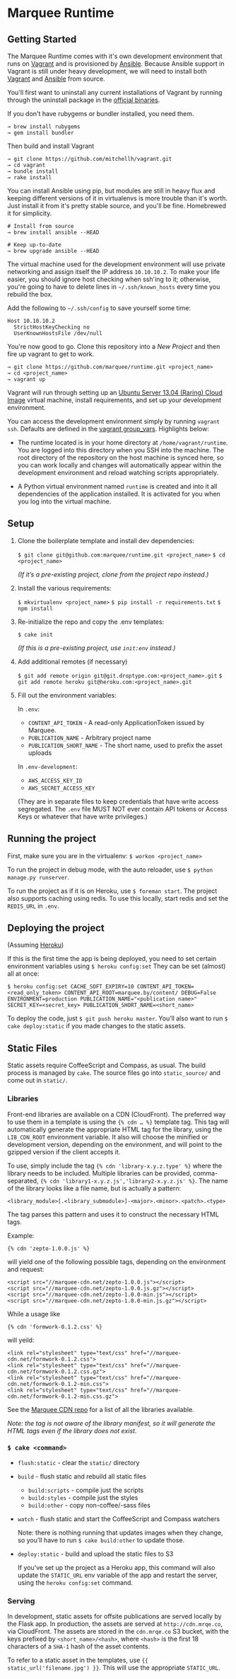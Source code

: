 # Marquee Runtime

## Getting Started

The Marquee Runtime comes with it's own development environment that runs on [Vagrant](http://vagrantup.com) and is provisioned by [Ansible](http://ansibleworks.com). Because Ansible support in Vagrant is still under heavy development, we will need to install both [Vagrant](https://github.com/mitchellh/vagrant) and [Ansible](https://github.com/ansible/ansible) from source.

You'll first want to uninstall any current installations of Vagrant by running through the uninstall package in the [official binaries](http://downloads.vagrantup.com/).

If you don't have rubygems or bundler installed, you need them.

```
→ brew install rubygems
→ gem install bundler
```

Then build and install Vagrant

```
→ git clone https://github.com/mitchellh/vagrant.git
→ cd vagrant
→ bundle install
→ rake install
```

You can install Ansible using pip, but modules are still in heavy flux and keeping different versions of it in virtualenvs is more trouble than it's worth. Just install it from it's pretty stable source, and you'll be fine. Homebrewed it for simplicity.

```
# Install from source
→ brew install ansible --HEAD

# Keep up-to-date
→ brew upgrade ansible --HEAD
```

The virtual machine used for the development environment will use private networking and assign itself the IP address `10.10.10.2`. To make your life easier, you should ignore host checking when ssh'ing to it; otherwise, you're going to have to delete lines in `~/.ssh/known_hosts` every time you rebuild the box.

Add the following to `~/.ssh/config` to save yourself some time:

```
Host 10.10.10.2
  StrictHostKeyChecking no
  UserKnownHostsFile /dev/null
```

You're now good to go. Clone this repository into a *New Project* and then fire up vagrant to get to work.

```
→ git clone https://github.com/marquee/runtime.git <project_name>
→ cd <project_name>
→ vagrant up
```

Vagrant will run through setting up an [Ubuntu Server 13.04 (Raring) Cloud Image](http://cloud-images.ubuntu.com/) virtual machine,  install requirements, and set up your development environment. 

You can access the development environment simply by running `vagrant ssh`. Defaults are defined in the [vagrant group_vars](https://github.com/marquee/runtime/tree/master/provisioning/group_vars/vagrant). Highlights below:

- The runtime located is in your home directory at `/home/vagrant/runtime`. You are logged into this directory when you SSH into the machine. The root directory of the repository on the host machine is synced here, so you can work locally and changes will automatically appear within the development environment and reload watching scripts appropriately.

- A Python virtual environment named `runtime` is created and into it all dependencies of the application installed. It is activated for you when you log into the virtual machine.



## Setup

1. Clone the boilerplate template and install dev dependencies:

   `$ git clone git@github.com:marquee/runtime.git <project_name>`
   `$ cd <project_name>`

   *(If it’s a pre-existing project, clone from the project repo instead.)*

2. Install the various requirements:

   `$ mkvirtualenv <project_name>`
   `$ pip install -r requirements.txt`
   `$ npm install`

3. Re-initialize the repo and copy the .env templates:

   `$ cake init`

   *(If this is a pre-existing project, use `init:env` instead.)*

4. Add additional remotes (if necessary)

   `$ git add remote origin git@git.droptype.com:<project_name>.git`
   `$ git add remote heroku git@heroku.com:<project_name>.git`

5. Fill out the environment variables:

   In `.env`:

   * `CONTENT_API_TOKEN` - A read-only ApplicationToken issued by Marquee.
   * `PUBLICATION_NAME` - Arbitrary project name
   * `PUBLICATION_SHORT_NAME` - The short name, used to prefix the asset uploads

   In `.env-development`:

   * `AWS_ACCESS_KEY_ID`
   * `AWS_SECRET_ACCESS_KEY`

   (They are in separate files to keep credentials that have write access
   segregated. The `.env` file MUST NOT ever contain API tokens or Access
   Keys or whatever that have write privileges.)



## Running the project

First, make sure you are in the virtualenv: `$ workon <project_name>`

To run the project in debug mode, with the auto reloader, use
`$ python manage.py runserver`.

To run the project as if it is on Heroku, use `$ foreman start`. The project
also supports caching using redis. To use this locally, start redis and set
the `REDIS_URL` in `.env`.



## Deploying the project

(Assuming [Heroku](https://github.com/droptype/marquee/wiki/Heroku-Setup))

If this is the first time the app is being deployed, you need to set
certain environment variables using `$ heroku config:set`
They can be set (almost) all at once:

    $ heroku config:set CACHE_SOFT_EXPIRY=10 CONTENT_API_TOKEN=<read_only_token> CONTENT_API_ROOT=marquee.by/content/ DEBUG=False ENVIRONMENT=production PUBLICATION_NAME="<publication name>" SECRET_KEY=<secret_key> PUBLICATION_SHORT_NAME=<short_name>

To deploy the code, just `$ git push heroku master`. You’ll also want
to run `$ cake deploy:static` if you made changes to the static assets.



## Static Files

Static assets require CoffeeScript and Compass, as usual. The build process is
managed by `cake`. The source files go into `static_source/` and come out in
`static/`.

### Libraries

Front-end libraries are available on a CDN (CloudFront). The preferred way to
use them in a template is using the `{% cdn … %}` template tag. This tag will
automatically generate the appropriate HTML tag for the library, using the
`LIB_CDN_ROOT` environment variable. It also will choose the minified or
development version, depending on the environment, and will point to the
gzipped version if the client accepts it.

To use, simply include the tag `{% cdn 'library-x.y.z.type' %}` where the
library needs to be included. Multiple libraries can be provided, comma-
separated, `{% cdn 'library1-x.y.z.js','library2-x.y.z.js' %}`. The name of
the library looks like a file name, but is actually a pattern:

    <library_module>[.<library_submodule>]-<major>.<minor>.<patch>.<type>

The tag parses this pattern and uses it to construct the necessary HTML tags.

Example:

    {% cdn 'zepto-1.0.0.js' %}

will yield one of the following possible tags, depending on the environment
and request:

    <script src="//marquee-cdn.net/zepto-1.0.0.js"></script>
    <script src="//marquee-cdn.net/zepto-1.0.0.js.gz"></script>
    <script src="//marquee-cdn.net/zepto-1.0.0-min.js"></script>
    <script src="//marquee-cdn.net/zepto-1.0.0-min.js.gz"></script>

While a usage like

    {% cdn 'formwork-0.1.2.css' %}

will yeild:

    <link rel="stylesheet" type="text/css" href="//marquee-cdn.net/formwork-0.1.2.css">
    <link rel="stylesheet" type="text/css" href="//marquee-cdn.net/formwork-0.1.2.css.gz">
    <link rel="stylesheet" type="text/css" href="//marquee-cdn.net/formwork-0.1.2-min.css">
    <link rel="stylesheet" type="text/css" href="//marquee-cdn.net/formwork-0.1.2-min.css.gz">

See the [Marquee CDN repo](https://github.com/marquee/marquee-cdn) for a list
of all the libraries available.

*Note: the tag is not aware of the library manifest, so it will generate the
HTML tags even if the library does not exist.*


### `$ cake <command>`

* `flush:static` - clear the `static/` directory
* `build` - flush static and rebuild all static files
    * `build:scripts` - compile just the scripts
    * `build:styles` - compile just the styles
    * `build:other` - copy non-coffee/-sass files
* `watch` - flush static and start the CoffeeScript and Compass watchers

   Note: there is nothing running that updates images when they 
   change, so you’ll have to run `$ cake build:other` to update
   those.

* `deploy:static` - build and upload the static files to S3

   If you’ve set up the project as a Heroku app, this command will
   also update the `STATIC_URL` env variable of the app and restart
   the server, using the `heroku config:set` command.


### Serving

In development, static assets for offsite publications are served locally by
the Flask app. In production, the assets are served at `http://cdn.mrqe.co`,
via CloudFront. The assets are stored in the `cdn.mrqe.co` S3 bucket, with the
keys prefixed by `<short_name>/<hash>`, where `<hash>` is the first 18
characters of a `SHA-1` hash of the asset contents.

To refer to a static asset in the templates, use
`{{ static_url('filename.jpg') }}`. This will use the appropriate `STATIC_URL`.

